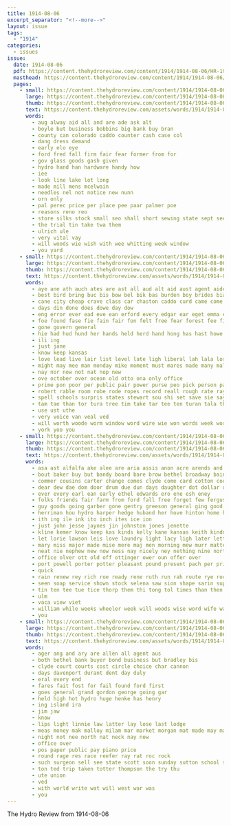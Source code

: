 ```yaml
---
title: 1914-08-06
excerpt_separator: "<!--more-->"
layout: issue
tags:
  - "1914"
categories:
  - issues
issue:
  date: 1914-08-06
  pdf: https://content.thehydroreview.com/content/1914/1914-08-06/HR-1914-08-06.pdf
  masthead: https://content.thehydroreview.com/content/1914/1914-08-06/masthead/HR-1914-08-06.jpg
  pages:
    - small: https://content.thehydroreview.com/content/1914/1914-08-06/small/HR-1914-08-06-01.jpg
      large: https://content.thehydroreview.com/content/1914/1914-08-06/large/HR-1914-08-06-01.jpg
      thumb: https://content.thehydroreview.com/content/1914/1914-08-06/thumbnails/HR-1914-08-06-01.jpg
      text: https://content.thehydroreview.com/assets/words/1914/1914-08-06/HR-1914-08-06-01.txt
      words:
        - aug alway aid all and are ade ask alt
        - boyle but business bobbins big bank buy bran
        - county can colorado caddo counter cash case col
        - dang dress demand
        - early elo eye
        - ford fred fall firm fair fear former from for
        - gov glass goods gash given
        - hydro hand han hardware handy how
        - iee
        - look line lake lot long
        - made mill mens mcelwain
        - needles nel not notice new nunn
        - orn only
        - pal perec price per place pee paar palmer poe
        - reasons reno reo
        - store silks stock small seo shall short sewing state sept see shorts saturday special sale sah sack
        - the trial tin take twa them
        - ulrich ule
        - very vital vay
        - will woods wie wish with wee whitting week window
        - you yard
    - small: https://content.thehydroreview.com/content/1914/1914-08-06/small/HR-1914-08-06-02.jpg
      large: https://content.thehydroreview.com/content/1914/1914-08-06/large/HR-1914-08-06-02.jpg
      thumb: https://content.thehydroreview.com/content/1914/1914-08-06/thumbnails/HR-1914-08-06-02.jpg
      text: https://content.thehydroreview.com/assets/words/1914/1914-08-06/HR-1914-08-06-02.txt
      words:
        - aye ane ath auch ates are ast all aud alt aid aust agent aide and ace africa anes athan alee alread abe
        - best bird bring buc bis bow bel bik bas burden boy brides bias band ber better been back but buy born bear below
        - cane city cheap crave class car chaston caddo curd came come canter clayton company canler castles cary chance clear cat
        - days din done does dowe day dow
        - eng error ever ead eve ean erford every edgar ear eget emma ene early egy
        - foe found fase fie fain fair fon felt free fear forest fee first forward for fast french face fall from few
        - gone govern general
        - hie had hud hund her hands held herd hand hong has hast howe hee handing harness hou herr hydro home hed happy high heart husband handsome him how
        - ili ing
        - just jane
        - know keep kansas
        - love lead live lair list level late ligh liberal lah lala lores lord liter life latter lands lar last lara little
        - might may mee man monday mike moment must mares made many mal mark
        - nay nor now not nat nop new
        - ove october over ocean old otto ona only office
        - prime pon poor per public pair power purse peo pick person pane prior point pasi porter pro pel pac price porte pulling pardon phe piles
        - robert rable room robe rode ropes record reall rough rate ray rest rice res reach rees rou rule race
        - spell schools surpris states stewart sou shi set save sie say sia seis side sant sir surprise single strong state sal sprang son stay school saw she see still second september
        - tam tae than tor tura tree tim take tar tee ten turan tala them teal tow the then tone tie town toward taran tea tite tise tenn tay try team tin tave tom tye tart trom too
        - use ust uthe
        - very voice van veal ved
        - will worth woode worm window word wire wie won words week world wah wist wee write wald wit weems wort was with wake wild want
        - york yoo you
    - small: https://content.thehydroreview.com/content/1914/1914-08-06/small/HR-1914-08-06-03.jpg
      large: https://content.thehydroreview.com/content/1914/1914-08-06/large/HR-1914-08-06-03.jpg
      thumb: https://content.thehydroreview.com/content/1914/1914-08-06/thumbnails/HR-1914-08-06-03.jpg
      text: https://content.thehydroreview.com/assets/words/1914/1914-08-06/HR-1914-08-06-03.txt
      words:
        - asa ast alfalfa ake alee are aria assis anon acre arends and august apple acres andrew ane alo ago able aller all agent aug ante arlt aby american ama
        - bout baker buy but bandy board bare brow bethel broadway baines barber bean better bible bank business blaine barley breckenridge butler bring bart bond blackwell bottle best butter bus bonus brown bridgeport barton buyers big bane
        - commer cousins carter change comes clyde come card cotton county circle church conta came colling chrisman clara con caddo court cox city cheney cas call case can canto count chile collum cashier comb clerk chas close cure corn carry
        - dear dew dae dom door drum due dun days daughter dot dollar dence during delay daisy day die depot duce dawson death daw dodge don desire
        - ever every earl ean early ethel edwards ero ene esh eney
        - folks friends fair farm from ford fall free forget few ferguson fann farms felt foster fell found friday fite frank fill first fields fond for fost flyer felton fee forte fach
        - guy goods going garber gone gentry greeson general ging good given griffin gray gish gab ger guth
        - herriman hou hydro harper hedge huband her hove hinton home hand hans horse helper helin hard horn hattie hens halls held hau hundred hays hay had hie half hung hour hickey haas hen hae hume hardware harness hatfield him
        - ith ing ile ink ito inch ites ice ion
        - just john jesse jaynes jin johnston jones jenette
        - kline kemer know keep kas kinds kelly kane kansas keith kindness kidd kat
        - let lorie lawson leis love laundry light lacy ligh later lett lula land lame lung lay ling lan left lout louis long letter loa loan learn les last lass lowe
        - mary miss major made mise mere maj men morning mew murr matters minor more money man monday many monsell maio montgomery mies moen maan most misa market mis melton maree
        - neat nie nephew new now ness nay nicely ney nething nine north not notice near night ning nina neumeyer
        - office olver ott old off ottinger ower oun offer over
        - port powell porter potter pleasant pound present pach per price point palmer people phillips pay palace pac pearl power peal por pete penn pee pias pean pure pope
        - quick
        - rain renew rey rich roe ready rene ruth run rah route rye rock reno ryan ray ree rasure rie ranges reynolds
        - seen soap service shown stock selena saw sion shape sarin supper sept shirts save state son sprinkle splinter silver saba sos sunday salb shawnee stockton sean special store stroll sand see set shoe stewart show she small styles soe sese schoo saturday sweat south sears stella smiling sat sheriff sori sister safe senat stoves shines seed school street still susie sale smith seigel storm saa sexe sam sae
        - tin ten tee tue tice thorp them thi tong tol times than then town tie teas ton train tender the tess top tha team thing trip tise
        - ulm
        - vaca view viet
        - william while weeks wheeler week will woods wise word wife want west winter was with washington wes write wooten wire wheat weak winfield weather walter ware went work world wand
        - you
    - small: https://content.thehydroreview.com/content/1914/1914-08-06/small/HR-1914-08-06-04.jpg
      large: https://content.thehydroreview.com/content/1914/1914-08-06/large/HR-1914-08-06-04.jpg
      thumb: https://content.thehydroreview.com/content/1914/1914-08-06/thumbnails/HR-1914-08-06-04.jpg
      text: https://content.thehydroreview.com/assets/words/1914/1914-08-06/HR-1914-08-06-04.txt
      words:
        - ager ang and ary are allen all agent aus
        - both bethel bank buyer bond business but bradley bis
        - clyde court courts cost circle choice char cannon
        - days davenport durant dent day duly
        - eral every end
        - fares fait fost for fail found ford first
        - goes general grand gordon george going gar
        - held high hot hydro huge henke has henry
        - ing island ira
        - jim jaw
        - know
        - lips light linnie law latter lay lose last lodge
        - meas money mak malloy milam mar market morgan mat made may matter mas many
        - night not nee north nat neck nay now
        - office over
        - pos paper public pay piano price
        - round rage res race reefer ray rat roc rock
        - such surgeon sell see state scott soon sunday sutton school sale sailors show summer
        - ton ted trip taken totter thompson the try thu
        - ute union
        - ved
        - with world write wat will west war was
        - you
---
```


The Hydro Review from 1914-08-06

<!--more-->

